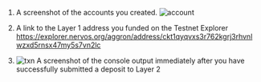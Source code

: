 1. A screenshot of the accounts you created.
![account](https://user-images.githubusercontent.com/36465841/128677480-69c44419-239b-4897-bd48-c6f45717d036.png)




2. A link to the Layer 1 address you funded on the Testnet Explorer
https://explorer.nervos.org/aggron/address/ckt1qyqvxs3r762kgrj3rhvnlwzxd5rnsx47my5s7vn2lc



3. ![txn](https://user-images.githubusercontent.com/36465841/128677868-6316a62c-6d35-4fd3-942c-1f832b68c016.png)
A screenshot of the console output immediately after you have successfully submitted a deposit to Layer 2
